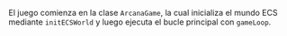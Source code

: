 El juego comienza en la clase `ArcanaGame`, la cual inicializa el mundo ECS mediante `initECSWorld` y luego ejecuta el bucle principal con `gameLoop`.


